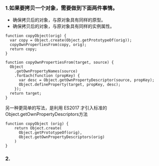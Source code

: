 ### 1.如果要拷贝一个对象，需要做到下面两件事情。
- 确保拷贝后的对象，与原对象具有同样的原型。
- 确保拷贝后的对象，与原对象具有同样的实例属性。

```
function copyObject(orig) {
  var copy = Object.create(Object.getPrototypeOf(orig));
  copyOwnPropertiesFrom(copy, orig);
  return copy;
}
```
```
function copyOwnPropertiesFrom(target, source) {
  Object
    .getOwnPropertyNames(source)
    .forEach(function (propKey) {
      var desc = Object.getOwnPropertyDescriptor(source, propKey);
      Object.defineProperty(target, propKey, desc);
    });
  return target;
}
```

另一种更简单的写法，是利用 ES2017 才引入标准的Object.getOwnPropertyDescriptors方法

```
function copyObject (orig) {
    return Object.create(
      Object.getPrototypeOf(orig),
      Object.getOwnPropertyDescriptors(orig)
    )
}
```

### 2.